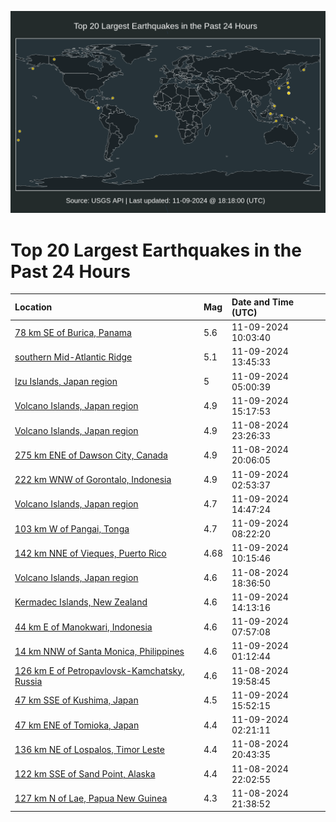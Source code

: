 ![Map](./map.png)

# Top 20 Largest Earthquakes in the Past 24 Hours

| Location | Mag | Date and Time (UTC) |
|:---|:---|:---|
| [78 km SE of Burica, Panama](https://earthquake.usgs.gov/earthquakes/eventpage/us7000nqv1) | 5.6 | 11-09-2024 10:03:40 |
| [southern Mid-Atlantic Ridge](https://earthquake.usgs.gov/earthquakes/eventpage/us7000nqw0) | 5.1 | 11-09-2024 13:45:33 |
| [Izu Islands, Japan region](https://earthquake.usgs.gov/earthquakes/eventpage/us7000nquf) | 5 | 11-09-2024 05:00:39 |
| [Volcano Islands, Japan region](https://earthquake.usgs.gov/earthquakes/eventpage/us7000nqwb) | 4.9 | 11-09-2024 15:17:53 |
| [Volcano Islands, Japan region](https://earthquake.usgs.gov/earthquakes/eventpage/us7000nqsv) | 4.9 | 11-08-2024 23:26:33 |
| [275 km ENE of Dawson City, Canada](https://earthquake.usgs.gov/earthquakes/eventpage/us7000nqqx) | 4.9 | 11-08-2024 20:06:05 |
| [222 km WNW of Gorontalo, Indonesia](https://earthquake.usgs.gov/earthquakes/eventpage/us7000nqtx) | 4.9 | 11-09-2024 02:53:37 |
| [Volcano Islands, Japan region](https://earthquake.usgs.gov/earthquakes/eventpage/us7000nqw9) | 4.7 | 11-09-2024 14:47:24 |
| [103 km W of Pangai, Tonga](https://earthquake.usgs.gov/earthquakes/eventpage/us7000nquv) | 4.7 | 11-09-2024 08:22:20 |
| [142 km NNE of Vieques, Puerto Rico](https://earthquake.usgs.gov/earthquakes/eventpage/pr2024314000) | 4.68 | 11-09-2024 10:15:46 |
| [Volcano Islands, Japan region](https://earthquake.usgs.gov/earthquakes/eventpage/us7000nqqp) | 4.6 | 11-08-2024 18:36:50 |
| [Kermadec Islands, New Zealand](https://earthquake.usgs.gov/earthquakes/eventpage/us7000nqw4) | 4.6 | 11-09-2024 14:13:16 |
| [44 km E of Manokwari, Indonesia](https://earthquake.usgs.gov/earthquakes/eventpage/us7000nqur) | 4.6 | 11-09-2024 07:57:08 |
| [14 km NNW of Santa Monica, Philippines](https://earthquake.usgs.gov/earthquakes/eventpage/us7000nqtc) | 4.6 | 11-09-2024 01:12:44 |
| [126 km E of Petropavlovsk-Kamchatsky, Russia](https://earthquake.usgs.gov/earthquakes/eventpage/us7000nqqv) | 4.6 | 11-08-2024 19:58:45 |
| [47 km SSE of Kushima, Japan](https://earthquake.usgs.gov/earthquakes/eventpage/us7000nqwe) | 4.5 | 11-09-2024 15:52:15 |
| [47 km ENE of Tomioka, Japan](https://earthquake.usgs.gov/earthquakes/eventpage/us7000nqtu) | 4.4 | 11-09-2024 02:21:11 |
| [136 km NE of Lospalos, Timor Leste](https://earthquake.usgs.gov/earthquakes/eventpage/us7000nqrp) | 4.4 | 11-08-2024 20:43:35 |
| [122 km SSE of Sand Point, Alaska](https://earthquake.usgs.gov/earthquakes/eventpage/us7000nqsc) | 4.4 | 11-08-2024 22:02:55 |
| [127 km N of Lae, Papua New Guinea](https://earthquake.usgs.gov/earthquakes/eventpage/us7000nqs5) | 4.3 | 11-08-2024 21:38:52 |
